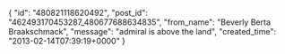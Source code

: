  {
   "id": "480821118620492",
   "post_id": "462493170453287_480677688634835",
   "from_name": "Beverly Berta Braakschmack",
   "message": "admiral is above the land",
   "created_time": "2013-02-14T07:39:19+0000"
 }
